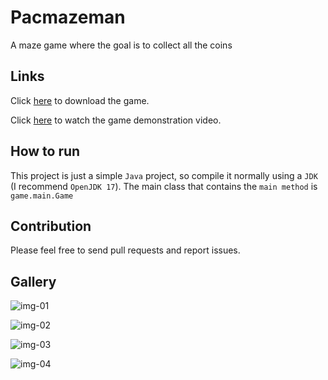 # Pacmazeman

A maze game where the goal is to collect all the coins

## Links

Click [here](https://julio-igreja.itch.io/pacmazeman) to download the game.

Click [here](https://youtu.be/oHU9ImlqVtk) to watch the game demonstration video.

## How to run

This project is just a simple `Java` project, so compile it normally using a `JDK` (I recommend `OpenJDK 17`). The main class that contains the `main method` is `game.main.Game`

## Contribution

Please feel free to send pull requests and report issues.

## Gallery

![img-01](https://img.itch.zone/aW1hZ2UvMjE4ODk0Ni8xMjkyNzc0NS5wbmc=/original/KYS%2B92.png)

![img-02](https://img.itch.zone/aW1hZ2UvMjE4ODk0Ni8xMjkyNzc0Ni5wbmc=/original/5TAgS7.png)

![img-03](https://img.itch.zone/aW1hZ2UvMjE4ODk0Ni8xMjkyNzc0Ny5wbmc=/original/AN4YoW.png)

![img-04](https://img.itch.zone/aW1hZ2UvMjE4ODk0Ni8xMjkyNzc0NC5wbmc=/original/%2FQSYKN.png)
